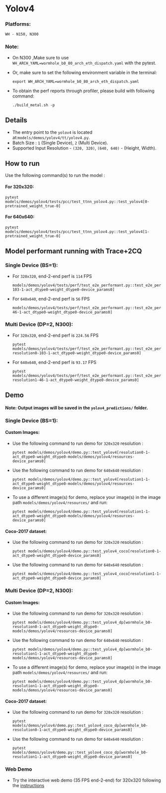 # Yolov4

### Platforms:
    WH - N150, N300

### Note:

- On N300 ,Make sure to use `WH_ARCH_YAML=wormhole_b0_80_arch_eth_dispatch.yaml` with the pytest.

- Or, make sure to set the following environment variable in the terminal:
  ```
  export WH_ARCH_YAML=wormhole_b0_80_arch_eth_dispatch.yaml
  ```
- To obtain the perf reports through profiler, please build with following command:
  ```
  ./build_metal.sh -p
  ```

## Details

- The entry point to the `yolov4` is located at:`models/demos/yolov4/tt/yolov4.py`.
- Batch Size : `1` (Single Device), `2` (Multi Device).
- Supported Input Resolution - `(320, 320)`, `(640, 640)` - (Height, Width).


## How to run
Use the following command(s) to run the model :

#### For 320x320:
  ```
  pytest models/demos/yolov4/tests/pcc/test_ttnn_yolov4.py::test_yolov4[0-pretrained_weight_true-0]
  ```
#### For 640x640:
  ```
  pytest models/demos/yolov4/tests/pcc/test_ttnn_yolov4.py::test_yolov4[1-pretrained_weight_true-0]
  ```

## Model performant running with Trace+2CQ

### Single Device (BS=1):

- For `320x320`, end-2-end perf is `114` FPS
  ```
  models/demos/yolov4/tests/perf/test_e2e_performant.py::test_e2e_performant[resolution0-103-1-act_dtype0-weight_dtype0-device_params0]
  ```

- For `640x640`, end-2-end perf is `56` FPS
  ```
  models/demos/yolov4/tests/perf/test_e2e_performant.py::test_e2e_performant[resolution1-46-1-act_dtype0-weight_dtype0-device_params0]
  ```

### Multi Device (DP=2, N300):

- For `320x320`, end-2-end perf is `224.56` FPS
  ```
  pytest models/demos/yolov4/tests/perf/test_e2e_performant.py::test_e2e_performant_dp[wormhole_b0-resolution0-103-1-act_dtype0-weight_dtype0-device_params0]
  ```

- For `640x640`, end-2-end perf is `93.17` FPS
  ```
  pytest models/demos/yolov4/tests/perf/test_e2e_performant.py::test_e2e_performant_dp[wormhole_b0-resolution1-46-1-act_dtype0-weight_dtype0-device_params0]
  ```


## Demo

#### Note: Output images will be saved in the `yolov4_predictions/` folder.

### Single Device (BS=1):

#### Custom Images:

- Use the following command to run demo for `320x320` resolution :
  ```
  pytest models/demos/yolov4/demo.py::test_yolov4[resolution0-1-act_dtype0-weight_dtype0-models/demos/yolov4/resources-device_params0]
  ```

- Use the following command to run demo for `640x640` resolution :
  ```
  pytest models/demos/yolov4/demo.py::test_yolov4[resolution1-1-act_dtype0-weight_dtype0-models/demos/yolov4/resources-device_params0]
  ```

- To use a different image(s) for demo, replace your image(s) in the image path `models/demos/yolov4/resources/` and run:
  ```
  pytest models/demos/yolov4/demo.py::test_yolov4[resolution1-1-act_dtype0-weight_dtype0-models/demos/yolov4/resources-device_params0]
  ```

#### Coco-2017 dataset:

- Use the following command to run demo for `320x320` resolution :
  ```
  pytest models/demos/yolov4/demo.py::test_yolov4_coco[resolution0-1-act_dtype0-weight_dtype0-device_params0]
  ```
- Use the following command to run demo for `640x640` resolution :
  ```
  pytest models/demos/yolov4/demo.py::test_yolov4_coco[resolution1-1-act_dtype0-weight_dtype0-device_params0]
  ```

### Multi Device (DP=2, N300):

#### Custom Images:

- Use the following command to run demo for `320x320` resolution :
  ```
  pytest models/demos/yolov4/demo.py::test_yolov4_dp[wormhole_b0-resolution0-1-act_dtype0-weight_dtype0-models/demos/yolov4/resources-device_params0]
  ```
- Use the following command to run demo for `640x640` resolution :
  ```
  pytest models/demos/yolov4/demo.py::test_yolov4_dp[wormhole_b0-resolution1-1-act_dtype0-weight_dtype0-models/demos/yolov4/resources-device_params0]
  ```

- To use a different image(s) for demo, replace your image(s) in the image path `models/demos/yolov4/resources/` and run:
  ```
  pytest models/demos/yolov4/demo.py::test_yolov4_dp[wormhole_b0-resolution1-1-act_dtype0-weight_dtype0-models/demos/yolov4/resources-device_params0]
  ```

#### Coco-2017 dataset:

- Use the following command to run demo for `320x320` resolution :
  ```
  pytest models/demos/yolov4/demo.py::test_yolov4_coco_dp[wormhole_b0-resolution0-1-act_dtype0-weight_dtype0-device_params0]
  ```
- Use the following command to run demo for `640x640` resolution :
  ```
  pytest models/demos/yolov4/demo.py::test_yolov4_coco_dp[wormhole_b0-resolution1-1-act_dtype0-weight_dtype0-device_params0]
  ```


### Web Demo
- Try the interactive web demo (35 FPS end-2-end) for 320x320 following the [instructions](https://github.com/tenstorrent/tt-metal/blob/main/models/demos/yolov4/README.md)
